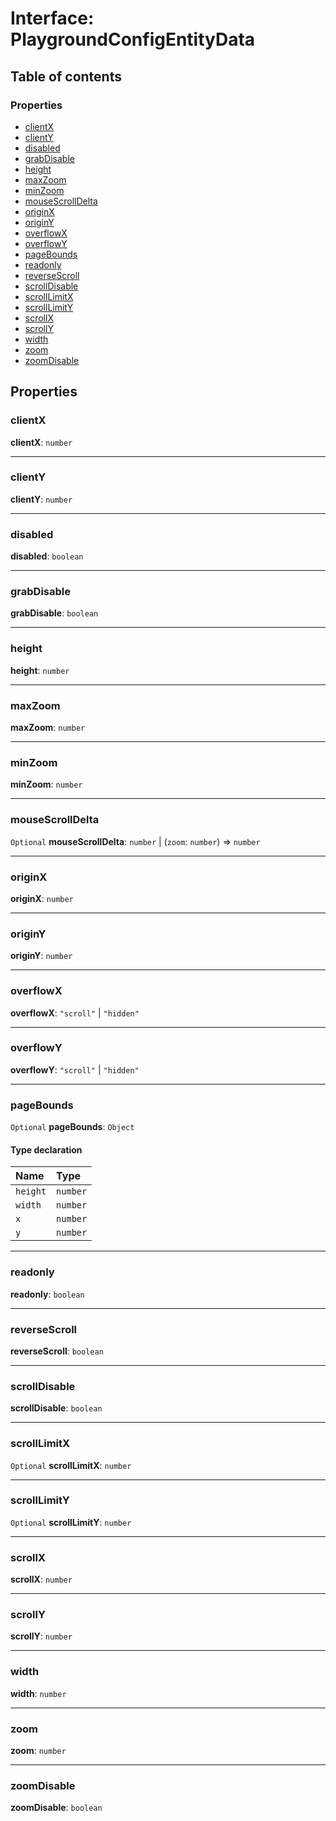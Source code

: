# Interface: PlaygroundConfigEntityData

## Table of contents

### Properties

* [clientX](/auto-docs/fixed-layout-editor/interfaces/PlaygroundConfigEntityData.md#clientx)
* [clientY](/auto-docs/fixed-layout-editor/interfaces/PlaygroundConfigEntityData.md#clienty)
* [disabled](/auto-docs/fixed-layout-editor/interfaces/PlaygroundConfigEntityData.md#disabled)
* [grabDisable](/auto-docs/fixed-layout-editor/interfaces/PlaygroundConfigEntityData.md#grabdisable)
* [height](/auto-docs/fixed-layout-editor/interfaces/PlaygroundConfigEntityData.md#height)
* [maxZoom](/auto-docs/fixed-layout-editor/interfaces/PlaygroundConfigEntityData.md#maxzoom)
* [minZoom](/auto-docs/fixed-layout-editor/interfaces/PlaygroundConfigEntityData.md#minzoom)
* [mouseScrollDelta](/auto-docs/fixed-layout-editor/interfaces/PlaygroundConfigEntityData.md#mousescrolldelta)
* [originX](/auto-docs/fixed-layout-editor/interfaces/PlaygroundConfigEntityData.md#originx)
* [originY](/auto-docs/fixed-layout-editor/interfaces/PlaygroundConfigEntityData.md#originy)
* [overflowX](/auto-docs/fixed-layout-editor/interfaces/PlaygroundConfigEntityData.md#overflowx)
* [overflowY](/auto-docs/fixed-layout-editor/interfaces/PlaygroundConfigEntityData.md#overflowy)
* [pageBounds](/auto-docs/fixed-layout-editor/interfaces/PlaygroundConfigEntityData.md#pagebounds)
* [readonly](/auto-docs/fixed-layout-editor/interfaces/PlaygroundConfigEntityData.md#readonly)
* [reverseScroll](/auto-docs/fixed-layout-editor/interfaces/PlaygroundConfigEntityData.md#reversescroll)
* [scrollDisable](/auto-docs/fixed-layout-editor/interfaces/PlaygroundConfigEntityData.md#scrolldisable)
* [scrollLimitX](/auto-docs/fixed-layout-editor/interfaces/PlaygroundConfigEntityData.md#scrolllimitx)
* [scrollLimitY](/auto-docs/fixed-layout-editor/interfaces/PlaygroundConfigEntityData.md#scrolllimity)
* [scrollX](/auto-docs/fixed-layout-editor/interfaces/PlaygroundConfigEntityData.md#scrollx)
* [scrollY](/auto-docs/fixed-layout-editor/interfaces/PlaygroundConfigEntityData.md#scrolly)
* [width](/auto-docs/fixed-layout-editor/interfaces/PlaygroundConfigEntityData.md#width)
* [zoom](/auto-docs/fixed-layout-editor/interfaces/PlaygroundConfigEntityData.md#zoom)
* [zoomDisable](/auto-docs/fixed-layout-editor/interfaces/PlaygroundConfigEntityData.md#zoomdisable)

## Properties

### clientX

**clientX**: `number`

***

### clientY

**clientY**: `number`

***

### disabled

**disabled**: `boolean`

***

### grabDisable

**grabDisable**: `boolean`

***

### height

**height**: `number`

***

### maxZoom

**maxZoom**: `number`

***

### minZoom

**minZoom**: `number`

***

### mouseScrollDelta

`Optional` **mouseScrollDelta**: `number` | (`zoom`: `number`) => `number`

***

### originX

**originX**: `number`

***

### originY

**originY**: `number`

***

### overflowX

**overflowX**: `"scroll"` | `"hidden"`

***

### overflowY

**overflowY**: `"scroll"` | `"hidden"`

***

### pageBounds

`Optional` **pageBounds**: `Object`

#### Type declaration

| Name | Type |
| :------ | :------ |
| `height` | `number` |
| `width` | `number` |
| `x` | `number` |
| `y` | `number` |

***

### readonly

**readonly**: `boolean`

***

### reverseScroll

**reverseScroll**: `boolean`

***

### scrollDisable

**scrollDisable**: `boolean`

***

### scrollLimitX

`Optional` **scrollLimitX**: `number`

***

### scrollLimitY

`Optional` **scrollLimitY**: `number`

***

### scrollX

**scrollX**: `number`

***

### scrollY

**scrollY**: `number`

***

### width

**width**: `number`

***

### zoom

**zoom**: `number`

***

### zoomDisable

**zoomDisable**: `boolean`

